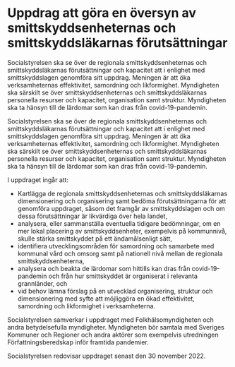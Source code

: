 # Uppdrag att göra en översyn av smittskyddsenheternas och smittskyddsläkarnas förutsättningar

Socialstyrelsen ska se över de regionala smittskyddsenheternas och smittskyddsläkarnas förutsättningar och kapacitet att i enlighet med smittskyddslagen genomföra sitt uppdrag. Meningen är att öka verksamheternas effektivitet, samordning och likformighet. Myndigheten ska särskilt se över smittskyddsenheternas och smittskyddsläkarnas personella resurser och kapacitet, organisation samt struktur. Myndigheten ska ta hänsyn till de lärdomar som kan dras från covid-19-pandemin.

Socialstyrelsen ska se över de regionala smittskyddsenheternas och smittskyddsläkarnas förutsättningar och kapacitet att i enlighet med smittskyddslagen genomföra sitt uppdrag. Meningen är att öka verksamheternas effektivitet, samordning och likformighet. Myndigheten ska särskilt se över smittskyddsenheternas och smittskyddsläkarnas personella resurser och kapacitet, organisation samt struktur. Myndigheten ska ta hänsyn till de lärdomar som kan dras från covid-19-pandemin.

I uppdraget ingår att:

* Kartlägga de regionala smittskyddsenheternas och smittskyddsläkarnas dimensionering och organisering samt bedöma förutsättningarna för att genomföra uppdraget, såsom det framgår av smittskyddslagen och om dessa förutsättningar är likvärdiga över hela landet,
* analysera, eller sammanställa eventuella tidigare bedömningar, om en mer lokal placering av smittskyddsenheter, exempelvis på kommunnivå, skulle stärka smittskyddet på ett ändamålsenligt sätt,
* identifiera utvecklingsområden för samordning och samarbete med kommunal vård och omsorg samt på nationell nivå mellan de regionala smittskyddsenheterna,
* analysera och beakta de lärdomar som hittills kan dras från covid-19-pandemin och från hur smittskyddet är organiserat i relevanta grannländer, och
* vid behov lämna förslag på en utvecklad organisering, struktur och dimensionering med syfte att möjliggöra en ökad effektivitet, samordning och likformighet i verksamheterna.

Socialstyrelsen samverkar i uppdraget med Folkhälsomyndigheten och andra betydelsefulla myndigheter. Myndigheten bör samtala med Sveriges Kommuner och Regioner och andra aktörer som exempelvis utredningen Författningsberedskap inför framtida pandemier.

Socialstyrelsen redovisar uppdraget senast den 30 november 2022.
